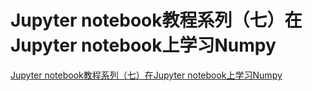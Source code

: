# Jupyter notebook教程系列（七）在Jupyter notebook上学习Numpy
[Jupyter notebook教程系列（七）在Jupyter notebook上学习Numpy](https://aiwithcloud.com/2022/01/09/jupyter-notebook%e6%95%99%e7%a8%8b%e7%b3%bb%e5%88%97%ef%bc%88%e4%b8%83%ef%bc%89%e5%9c%a8jupyter-notebook%e4%b8%8a%e5%ad%a6%e4%b9%a0numpy/)